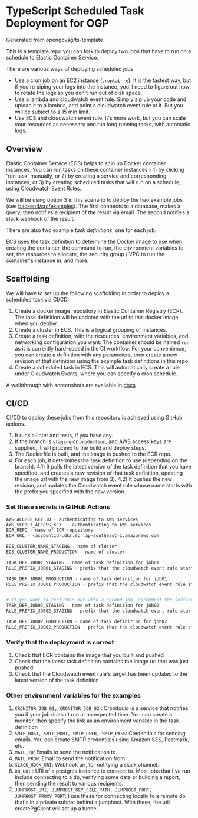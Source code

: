 # TypeScript Scheduled Task Deployment for OGP
Generated from opengovsg/ts-template

This is a template repo you can fork to deploy two jobs that have to run on a schedule to Elastic Container Service. 

There are various ways of deploying scheduled jobs
- Use a cron job on an EC2 instance (`crontab -e`). It is the fastest way, but if you're piping your logs into the instance, you'll need to figure out how to rotate the logs so you don't run out of disk space. 
- Use a lambda and cloudwatch event rule. Simply zip up your code and upload it to a lambda, and point a cloudwatch event rule at it. But you will be subject to a 15 min limit.
- Use ECS and cloudwatch event rule. It's more work, but you can scale your resources as necessary and run long running tasks, with automatic logs. 

## Overview
Elastic Container Service (ECS) helps to spin up Docker container instances. You can run tasks on these container instances - 1) by clicking 'run task' manually, or 2) by creating a service and corresponding instances, or 3) by creating scheduled tasks that will run on a schedule, using Cloudwatch Event Rules. 

We will be using option 3 in this scenario to deploy the two example jobs (see [backend/src/examples](./backend/src/examples)). The first connects to a database, makes a query, then notifies a recipient of the result via email. The second notifies a slack webhook of the result.

There are also two example *task definitions*, one for each job. 

ECS uses the task definition to determine the Docker image to use when creating the container, the command to run, the environment variables to set,  the resources to allocate, the security group / VPC to run the container's instance in, and more. 

## Scaffolding
We will have to set up the following scaffolding in order to deploy a scheduled task via CI/CD:
1) Create a docker image repository in Elastic Container Registry (ECR). The task definition will be updated with the url to this docker image when you deploy.
2) Create a cluster in ECS. This is a logical grouping of instances. 
3) Create a task definition, with the resources, environment variables, and networking configuration you want. The container should be named `run` as it is currently hard-coded in the CI workflow. For your convenience, you can create a definition with any parameters, then create a new revision of that definition using the example task definitions in this repo. 
4) Create a scheduled task in ECS. This will automatically create a rule under Cloudwatch Events, where you can specify a cron schedule. 

A walkthrough with screenshots are available in [docs](./docs)
## CI/CD

CI/CD to deploy these jobs from this repository is achieved using GitHub actions. 

1) It runs a linter and tests, if you have any. 
2) If the branch is `staging` or `production`, and AWS access keys are supplied, it will proceed to the build and deploy steps.
3) The Dockerfile is built, and the image is pushed to the ECR repo.
4) For each job, it determines the task definition to use (depending on the branch).
4.1) It pulls the latest version of the task definition that you have specified, and creates a new revision of that task definition, updating the image url with the new image from 3).
4.2) It pushes the new revision, and updates the Cloudwatch event rule whose name starts with the prefix you specified with the new version. 

### Set these secrets in GitHub Actions 
```bash
AWS_ACCESS_KEY_ID - authenticating to AWS services
AWS_SECRET_ACCESS_KEY  - authenticating to AWS services
ECR_REPO - name of ECR repository
ECR_URL - <accountid>.dkr.ecr.ap-southeast-1.amazonaws.com

ECS_CLUSTER_NAME_STAGING - name of cluster
ECS_CLUSTER_NAME_PRODUCTION - name of cluster

TASK_DEF_JOB01_STAGING - name of task definition for job01
RULE_PREFIX_JOB01_STAGING - prefix that the cloudwatch event rule starts with for job01

TASK_DEF_JOB01_PRODUCTION - name of task definition for job01
RULE_PREFIX_JOB01_PRODUCTION - prefix that the cloudwatch event rule starts with for job01


# If you want to test this out with a second job, uncomment the section under 'deploy-job02' in the .github/workflows/ci.yml flow and set these variables
TASK_DEF_JOB02_STAGING - name of task definition for job02
RULE_PREFIX_JOB02_STAGING - prefix that the cloudwatch event rule starts with for job02

TASK_DEF_JOB02_PRODUCTION - name of task definition for job02
RULE_PREFIX_JOB02_PRODUCTION - prefix that the cloudwatch event rule starts with for job02
```

### Verify that the deployment is correct 
1. Check that ECR contains the image that you built and pushed
2. Check that the latest task definition contains the image url that was just pushed
3. Check that the Cloudwatch event rule's target has been updated to the latest version of the task definition

### Other environment variables for the examples 
1. `CRONITOR_JOB_01, CRONITOR_JOB_02` : Cronitor.io is a service that notifies you if your job doesn't run at an expected time. You can create a monitor, then specify the link as an environment variable in the task definition
2. `SMTP_HOST, SMTP_PORT, SMTP_USER, SMTP_PASS`: Credentials for sending emails. You can create SMTP credentials using Amazon SES, Postmark, etc.
3. `MAIL_TO`: Emails to send the notification to
4. `MAIL_FROM`: Email to send the notification from
5. `SLACK_HOOK_URI`: Webhook url, for notifying a slack channel. 
6. `DB_URI` : URI of a postgres instance to connect to. Most jobs that I've run include connecting to a db, verifying some data or building a report, then sending the result to various recipients. 
7. `JUMPHOST_URI, JUMPHOST_KEY_FILE_PATH, JUMPHOST_PORT, JUMPHOST_PROXY_PORT`: I use these for connecting locally to a remote db that's in a private subnet behind a jumphost. With these, the util createPgClient will set up a tunnel. 
